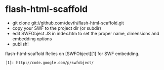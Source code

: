 flash-html-scaffold
===================

* git clone git://github.com/devth/flash-html-scaffold.git
* copy your SWF to the project dir (or subdir)
* edit SWFObject JS in index.htm to set the proper name, dimensions and embedding options
* publish!


flash-html-scaffold Relies on [SWFObject][1] for SWF embedding.

	[1]: http://code.google.com/p/swfobject/